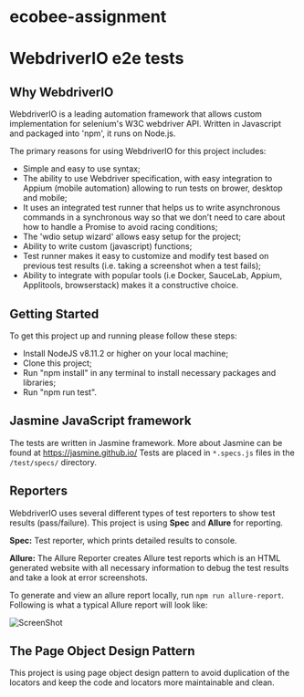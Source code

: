 # ecobee-assignment
# WebdriverIO e2e tests

## Why WebdriverIO
WebdriverIO is a leading automation framework that allows custom implementation for selenium's W3C webdriver API. Written in Javascript and packaged into 'npm', it runs on Node.js. 

The primary reasons for using WebdriverIO for this project includes:

- Simple and easy to use syntax;
- The ability to use Webdriver specification, with easy integration to Appium (mobile automation) allowing to run tests on brower, desktop and mobile;
- It uses an integrated test runner that helps us to write asynchronous commands in a synchronous way so that we don’t need to care about how to handle a Promise to avoid racing conditions;
- The 'wdio setup wizard' allows easy setup for the project;
- Ability to write custom (javascript) functions;
- Test runner makes it easy to customize and modify test based on previous test results (i.e. taking a screenshot when a test fails);
- Ability to integrate with popular tools (i.e Docker, SauceLab, Appium, Applitools, browserstack) makes it a constructive choice.

## Getting Started
To get this project up and running please follow these steps:

- Install NodeJS v8.11.2 or higher on your local machine;
- Clone this project;
- Run "npm install" in any terminal to install necessary packages and libraries;
- Run "npm run test".

## Jasmine JavaScript framework
The tests are written in Jasmine framework. More about Jasmine can be found at https://jasmine.github.io/
Tests are placed in `*.specs.js` files in the `/test/specs/` directory.

## Reporters
WebdriverIO uses several different types of test reporters to show test results (pass/failure). This project is using **Spec** and **Allure** for reporting.

**Spec:**
Test reporter, which prints detailed results to console.

**Allure:**
The Allure Reporter creates Allure test reports which is an HTML generated website with all necessary information to debug the test results and take a look at error screenshots.

To generate and view an allure report locally, run `npm run allure-report`. Following is what a typical Allure report will look like:

![ScreenShot](images/allure-report-screenshot.png)

## The Page Object Design Pattern
This project is using page object design pattern to avoid duplication of the locators and keep the code and locators more maintainable and clean.